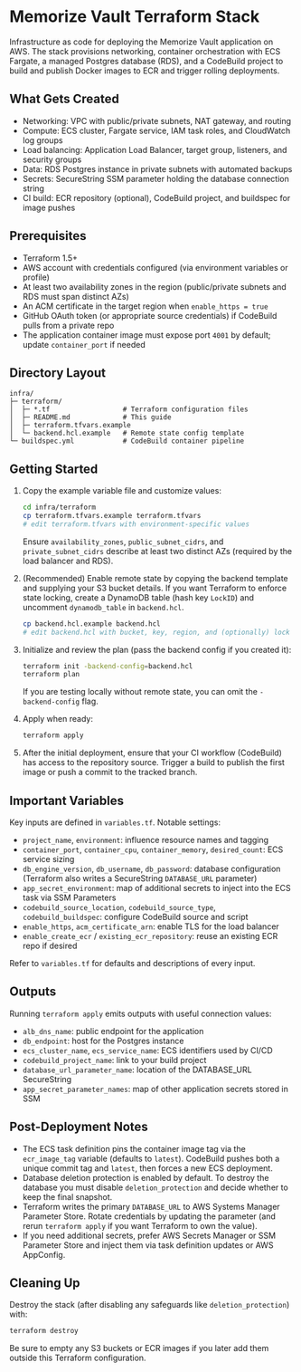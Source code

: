 # Memorize Vault Terraform Stack

Infrastructure as code for deploying the Memorize Vault application on AWS. The stack provisions networking, container orchestration with ECS Fargate, a managed Postgres database (RDS), and a CodeBuild project to build and publish Docker images to ECR and trigger rolling deployments.

## What Gets Created

- Networking: VPC with public/private subnets, NAT gateway, and routing
- Compute: ECS cluster, Fargate service, IAM task roles, and CloudWatch log groups
- Load balancing: Application Load Balancer, target group, listeners, and security groups
- Data: RDS Postgres instance in private subnets with automated backups
- Secrets: SecureString SSM parameter holding the database connection string
- CI build: ECR repository (optional), CodeBuild project, and buildspec for image pushes

## Prerequisites

- Terraform 1.5+
- AWS account with credentials configured (via environment variables or profile)
- At least two availability zones in the region (public/private subnets and RDS must span distinct AZs)
- An ACM certificate in the target region when `enable_https = true`
- GitHub OAuth token (or appropriate source credentials) if CodeBuild pulls from a private repo
- The application container image must expose port `4001` by default; update `container_port` if needed

## Directory Layout

```
infra/
├─ terraform/
│  ├─ *.tf                  # Terraform configuration files
│  ├─ README.md             # This guide
│  ├─ terraform.tfvars.example
│  └─ backend.hcl.example   # Remote state config template
└─ buildspec.yml            # CodeBuild container pipeline
```

## Getting Started

1. Copy the example variable file and customize values:

   ```bash
   cd infra/terraform
   cp terraform.tfvars.example terraform.tfvars
   # edit terraform.tfvars with environment-specific values
   ```

   Ensure `availability_zones`, `public_subnet_cidrs`, and `private_subnet_cidrs` describe at least two distinct AZs (required by the load balancer and RDS).

2. (Recommended) Enable remote state by copying the backend template and supplying your S3 bucket details. If you want Terraform to enforce state locking, create a DynamoDB table (hash key `LockID`) and uncomment `dynamodb_table` in `backend.hcl`.

   ```bash
   cp backend.hcl.example backend.hcl
   # edit backend.hcl with bucket, key, region, and (optionally) lock table values
   ```

3. Initialize and review the plan (pass the backend config if you created it):

   ```bash
   terraform init -backend-config=backend.hcl
   terraform plan
   ```

   If you are testing locally without remote state, you can omit the `-backend-config` flag.

4. Apply when ready:

   ```bash
   terraform apply
   ```

5. After the initial deployment, ensure that your CI workflow (CodeBuild) has access to the repository source. Trigger a build to publish the first image or push a commit to the tracked branch.

## Important Variables

Key inputs are defined in `variables.tf`. Notable settings:

- `project_name`, `environment`: influence resource names and tagging
- `container_port`, `container_cpu`, `container_memory`, `desired_count`: ECS service sizing
- `db_engine_version`, `db_username`, `db_password`: database configuration (Terraform also writes a SecureString `DATABASE_URL` parameter)
- `app_secret_environment`: map of additional secrets to inject into the ECS task via SSM Parameters
- `codebuild_source_location`, `codebuild_source_type`, `codebuild_buildspec`: configure CodeBuild source and script
- `enable_https`, `acm_certificate_arn`: enable TLS for the load balancer
- `enable_create_ecr` / `existing_ecr_repository`: reuse an existing ECR repo if desired

Refer to `variables.tf` for defaults and descriptions of every input.

## Outputs

Running `terraform apply` emits outputs with useful connection values:

- `alb_dns_name`: public endpoint for the application
- `db_endpoint`: host for the Postgres instance
- `ecs_cluster_name`, `ecs_service_name`: ECS identifiers used by CI/CD
- `codebuild_project_name`: link to your build project
- `database_url_parameter_name`: location of the DATABASE_URL SecureString
- `app_secret_parameter_names`: map of other application secrets stored in SSM

## Post-Deployment Notes

- The ECS task definition pins the container image tag via the `ecr_image_tag` variable (defaults to `latest`). CodeBuild pushes both a unique commit tag and `latest`, then forces a new ECS deployment.
- Database deletion protection is enabled by default. To destroy the database you must disable `deletion_protection` and decide whether to keep the final snapshot.
- Terraform writes the primary `DATABASE_URL` to AWS Systems Manager Parameter Store. Rotate credentials by updating the parameter (and rerun `terraform apply` if you want Terraform to own the value).
- If you need additional secrets, prefer AWS Secrets Manager or SSM Parameter Store and inject them via task definition updates or AWS AppConfig.

## Cleaning Up

Destroy the stack (after disabling any safeguards like `deletion_protection`) with:

```bash
terraform destroy
```

Be sure to empty any S3 buckets or ECR images if you later add them outside this Terraform configuration.

